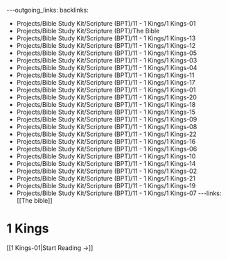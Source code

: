 ---outgoing_links:
backlinks:
  - Projects/Bible Study Kit/Scripture (BPT)/11 - 1 Kings/1 Kings-01
  - Projects/Bible Study Kit/Scripture (BPT)/The Bible
  - Projects/Bible Study Kit/Scripture (BPT)/11 - 1 Kings/1 Kings-13
  - Projects/Bible Study Kit/Scripture (BPT)/11 - 1 Kings/1 Kings-12
  - Projects/Bible Study Kit/Scripture (BPT)/11 - 1 Kings/1 Kings-05
  - Projects/Bible Study Kit/Scripture (BPT)/11 - 1 Kings/1 Kings-03
  - Projects/Bible Study Kit/Scripture (BPT)/11 - 1 Kings/1 Kings-04
  - Projects/Bible Study Kit/Scripture (BPT)/11 - 1 Kings/1 Kings-11
  - Projects/Bible Study Kit/Scripture (BPT)/11 - 1 Kings/1 Kings-17
  - Projects/Bible Study Kit/Scripture (BPT)/11 - 1 Kings/1 Kings-01
  - Projects/Bible Study Kit/Scripture (BPT)/11 - 1 Kings/1 Kings-20
  - Projects/Bible Study Kit/Scripture (BPT)/11 - 1 Kings/1 Kings-18
  - Projects/Bible Study Kit/Scripture (BPT)/11 - 1 Kings/1 Kings-15
  - Projects/Bible Study Kit/Scripture (BPT)/11 - 1 Kings/1 Kings-09
  - Projects/Bible Study Kit/Scripture (BPT)/11 - 1 Kings/1 Kings-08
  - Projects/Bible Study Kit/Scripture (BPT)/11 - 1 Kings/1 Kings-22
  - Projects/Bible Study Kit/Scripture (BPT)/11 - 1 Kings/1 Kings-16
  - Projects/Bible Study Kit/Scripture (BPT)/11 - 1 Kings/1 Kings-06
  - Projects/Bible Study Kit/Scripture (BPT)/11 - 1 Kings/1 Kings-10
  - Projects/Bible Study Kit/Scripture (BPT)/11 - 1 Kings/1 Kings-14
  - Projects/Bible Study Kit/Scripture (BPT)/11 - 1 Kings/1 Kings-02
  - Projects/Bible Study Kit/Scripture (BPT)/11 - 1 Kings/1 Kings-21
  - Projects/Bible Study Kit/Scripture (BPT)/11 - 1 Kings/1 Kings-19
  - Projects/Bible Study Kit/Scripture (BPT)/11 - 1 Kings/1 Kings-07
---links: [[The bible]]
# 1 Kings

[[1 Kings-01|Start Reading →]]
